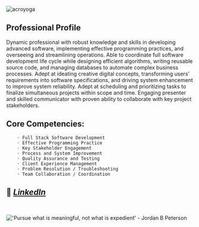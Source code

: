 ![acroyoga](https://i.ibb.co/1GYVmyN/Linked-In-Banner-Acro-Yoga.jpg)


## Professional Profile 
Dynamic professional with robust knowledge and skills in developing advanced software, implementing effective programming practices, and overseeing and streamlining operations. Able to coordinate full software development life cycle while designing efficient algorithms, writing reusable source code, and managing databases to automate complex business processes. Adept at ideating creative digital concepts, transforming users’ requirements into software specifications, and driving system enhancement to improve system reliability. Adept at scheduling and prioritizing tasks to finalize simultaneous projects within scope and time. Engaging presenter and skilled communicator with proven ability to collaborate with key project stakeholders. 

## Core Competencies:
        ◦ Full Stack Software Development
        ◦ Effective Programming Practice
        ◦ Key Stakeholder Engagement
        ◦ Process and System Improvement
        ◦ Quality Assurance and Testing
        ◦ Client Experience Management 
        ◦ Problem Resolution / Troubleshooting
        ◦ Team Collaboration / Coordination



## 🔗 _[LinkedIn](https://www.linkedin.com/in/developerjustinhager/)_

<br />

!['Pursue what is meaningful, not what is expedient' - Jordan B Peterson](https://i.ibb.co/PmR8yQy/Linked-In-Banner-Pursue-what-is-meaningful.jpg)

<br />

